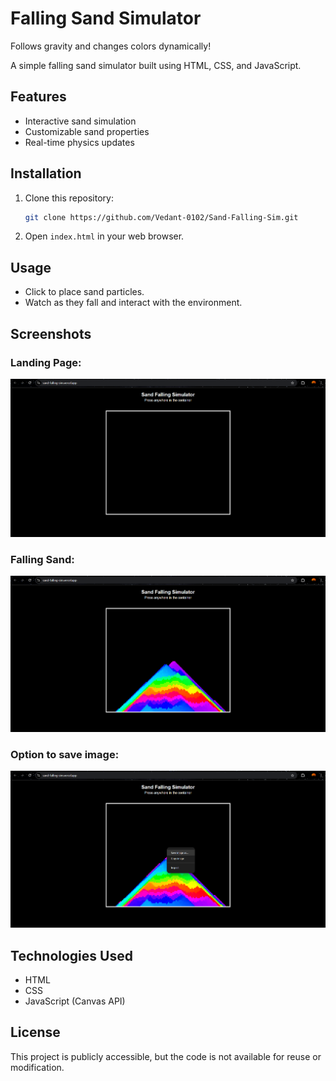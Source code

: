 # Falling Sand Simulator

Follows gravity and changes colors dynamically! 

A simple falling sand simulator built using HTML, CSS, and JavaScript. 

## Features
- Interactive sand simulation
- Customizable sand properties
- Real-time physics updates

## Installation
1. Clone this repository:
   ```sh
   git clone https://github.com/Vedant-0102/Sand-Falling-Sim.git
   ```
2. Open `index.html` in your web browser.

##  Usage
- Click to place sand particles.
- Watch as they fall and interact with the environment.

## Screenshots

### Landing Page:
![Landing Page](https://github.com/Vedant-0102/Sand-Falling-Sim/blob/main/assets/Landing.png)

### Falling Sand:
![Sand](https://github.com/Vedant-0102/Sand-Falling-Sim/blob/main/assets/Sand.png)

### Option to save image:
![Save-as](https://github.com/Vedant-0102/Sand-Falling-Sim/blob/main/assets/Save-as.png)

## Technologies Used
- HTML
- CSS
- JavaScript (Canvas API)

## License
This project is publicly accessible, but the code is not available for reuse or modification.
